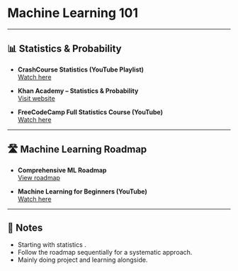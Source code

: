 # Machine Learning 101


---

## 📊 Statistics & Probability


- **CrashCourse Statistics (YouTube Playlist)**  
  [Watch here](https://www.youtube.com/playlist?list=PL8dPuuaLjXtNM_Y-bUAhblSAdWRnmBUcr)

- **Khan Academy – Statistics & Probability**  
  [Visit website](https://www.khanacademy.org/math/statistics-probability)

- **FreeCodeCamp Full Statistics Course (YouTube)**  
  [Watch here](https://youtu.be/i_LwzRVP7bg?si=jJ6MeWEtafMDQMCl)

---

## 🛣️ Machine Learning Roadmap


- **Comprehensive ML Roadmap**  
  [View roadmap](https://roadmap.sh/machine-learning)

- **Machine Learning for Beginners (YouTube)**  
  [Watch here](https://youtu.be/_xIwjmCH6D4?si=31NPNbZDJxnnKb8S)

---

## 📌 Notes

- Starting with statistics .  
- Follow the roadmap sequentially for a systematic approach.  
- Mainly doing project and learning alongside.  


